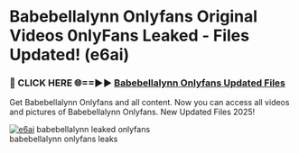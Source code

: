 # Babebellalynn Onlyfans Original Videos 0nlyFans Leaked - Files Updated! (e6ai)

<h3>🔴 CLICK HERE 🌐==►► <a href="https://tinyurl.com/2jnfzry5" rel="nofollow">Babebellalynn Onlyfans Updated Files</a></h3>

Get Babebellalynn Onlyfans and all content. Now you can access all videos and pictures of Babebellalynn Onlyfans. New Updated Files 2025!

[![e6ai](https://i.imgur.com/GyGTBgg.gif)](https://tinyurl.com/2jnfzry5)
babebellalynn leaked onlyfans<br>
babebellalynn onlyfans leaks